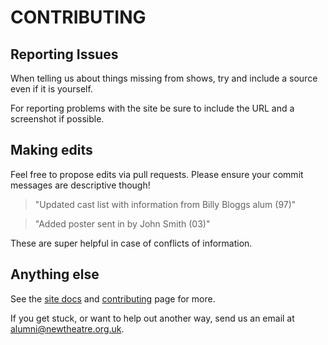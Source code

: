 # CONTRIBUTING

## Reporting Issues

When telling us about things missing from shows, try and include a source even if it is yourself.

For reporting problems with the site be sure to include the URL and a screenshot if possible.

## Making edits

Feel free to propose edits via pull requests. Please ensure your commit messages are descriptive though!

> "Updated cast list with information from Billy Bloggs alum (97)"

> "Added poster sent in by John Smith (03)"

These are super helpful in case of conflicts of information.

## Anything else

See the [site docs](http://history.newtheatre.org.uk/docs/) and [contributing](http://history.newtheatre.org.uk/contributing/) page for more.

If you get stuck, or want to help out another way, send us an email at <alumni@newtheatre.org.uk>.
